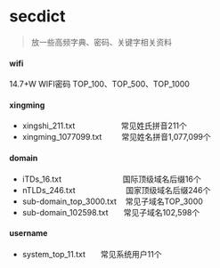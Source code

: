# secdict

> 放一些高频字典、密码、关键字相关资料

#### wifi

14.7+W WIFI密码 TOP_100、TOP_500、TOP_1000

#### xingming

- xingshi_211.txt &nbsp;&nbsp;&nbsp;&nbsp;&nbsp;&nbsp;&nbsp;&nbsp;&nbsp;&nbsp;&nbsp;&nbsp;&nbsp;&nbsp;&nbsp;&nbsp;&nbsp;&nbsp;&nbsp;&nbsp;常见姓氏拼音211个
- xingming_1077099.txt &nbsp;&nbsp;&nbsp;&nbsp;&nbsp;&nbsp;&nbsp;&nbsp;常见姓名拼音1,077,099个

#### domain

- iTDs_16.txt &nbsp;&nbsp;&nbsp;&nbsp;&nbsp;&nbsp;&nbsp;&nbsp;&nbsp;&nbsp;&nbsp;&nbsp;&nbsp;&nbsp;&nbsp;&nbsp;&nbsp;&nbsp;&nbsp;&nbsp;&nbsp;&nbsp;&nbsp;&nbsp;&nbsp;&nbsp;&nbsp;国际顶级域名后缀16个
- nTLDs_246.txt &nbsp;&nbsp;&nbsp;&nbsp;&nbsp;&nbsp;&nbsp;&nbsp;&nbsp;&nbsp;&nbsp;&nbsp;&nbsp;&nbsp;&nbsp;&nbsp;&nbsp;&nbsp;&nbsp;&nbsp;&nbsp;&nbsp;国家顶级域名后缀246个
- sub-domain_top_3000.txt &nbsp;&nbsp;&nbsp;常见子域名TOP_3000
- sub-domain_102598.txt &nbsp;&nbsp;&nbsp;&nbsp;&nbsp;&nbsp;常见子域名102,598个

#### username

- system_top_11.txt &nbsp;&nbsp;&nbsp;&nbsp;&nbsp;&nbsp;常见系统用户11个